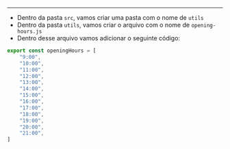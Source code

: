 ___
- Dentro da pasta `src`, vamos criar uma pasta com o nome de `utils`
- Dentro da pasta `utils`, vamos criar o arquivo com o nome de `opening-hours.js`
- Dentro desse arquivo vamos adicionar o seguinte código:
```js
export const openingHours = [
	"9:00",
	"10:00",
	"11:00",
	"12:00",
	"13:00",
	"14:00",
	"15:00",
	"16:00",
	"17:00",
	"18:00",
	"19:00",
	"20:00",
	"21:00",
]
```